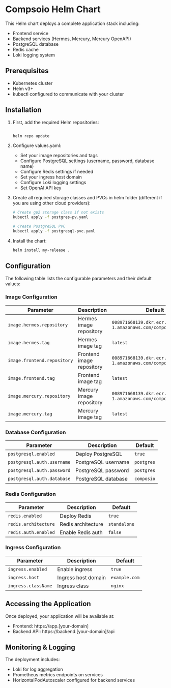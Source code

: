 # Compsoio Helm Chart

This Helm chart deploys a complete application stack including:
- Frontend service
- Backend services (Hermes, Mercury, Mercury OpenAPI)
- PostgreSQL database
- Redis cache
- Loki logging system

## Prerequisites

- Kubernetes cluster
- Helm v3+
- kubectl configured to communicate with your cluster

## Installation

1. First, add the required Helm repositories:
   ```bash

   helm repo update
   ```

2. Configure values.yaml:
   - Set your image repositories and tags
   - Configure PostgreSQL settings (username, password, database name)
   - Configure Redis settings if needed
   - Set your ingress host domain
   - Configure Loki logging settings
   - Set OpenAI API key

3. Create all required storage classes and PVCs in helm folder (different if you are using other cloud providers):
   ```bash
   # Create gp2 storage class if not exists
   kubectl apply -f postgres-pv.yaml
   
   # Create PostgreSQL PVC
   kubectl apply -f postgresql-pvc.yaml
   ```

4. Install the chart:
   ```bash
   helm install my-release .
   ```

## Configuration

The following table lists the configurable parameters and their default values:

### Image Configuration
| Parameter | Description | Default |
|-----------|-------------|---------|
| `image.hermes.repository` | Hermes image repository | `008971668139.dkr.ecr.ap-south-1.amazonaws.com/composio/hermes` |
| `image.hermes.tag` | Hermes image tag | `latest` |
| `image.frontend.repository` | Frontend image repository | `008971668139.dkr.ecr.ap-south-1.amazonaws.com/composio/frontend` |
| `image.frontend.tag` | Frontend image tag | `latest` |
| `image.mercury.repository` | Mercury image repository | `008971668139.dkr.ecr.ap-south-1.amazonaws.com/composio/mercury` |
| `image.mercury.tag` | Mercury image tag | `latest` |

### Database Configuration
| Parameter | Description | Default |
|-----------|-------------|---------|
| `postgresql.enabled` | Deploy PostgreSQL | `true` |
| `postgresql.auth.username` | PostgreSQL username | `postgres` |
| `postgresql.auth.password` | PostgreSQL password | `postgres` |
| `postgresql.auth.database` | PostgreSQL database | `composio` |

### Redis Configuration
| Parameter | Description | Default |
|-----------|-------------|---------|
| `redis.enabled` | Deploy Redis | `true` |
| `redis.architecture` | Redis architecture | `standalone` |
| `redis.auth.enabled` | Enable Redis auth | `false` |

### Ingress Configuration
| Parameter | Description | Default |
|-----------|-------------|---------|
| `ingress.enabled` | Enable ingress | `true` |
| `ingress.host` | Ingress host domain | `example.com` |
| `ingress.className` | Ingress class | `nginx` |

## Accessing the Application

Once deployed, your application will be available at:
- Frontend: https://app.[your-domain]
- Backend API: https://backend.[your-domain]/api

## Monitoring & Logging

The deployment includes:
- Loki for log aggregation
- Prometheus metrics endpoints on services
- HorizontalPodAutoscaler configured for backend services